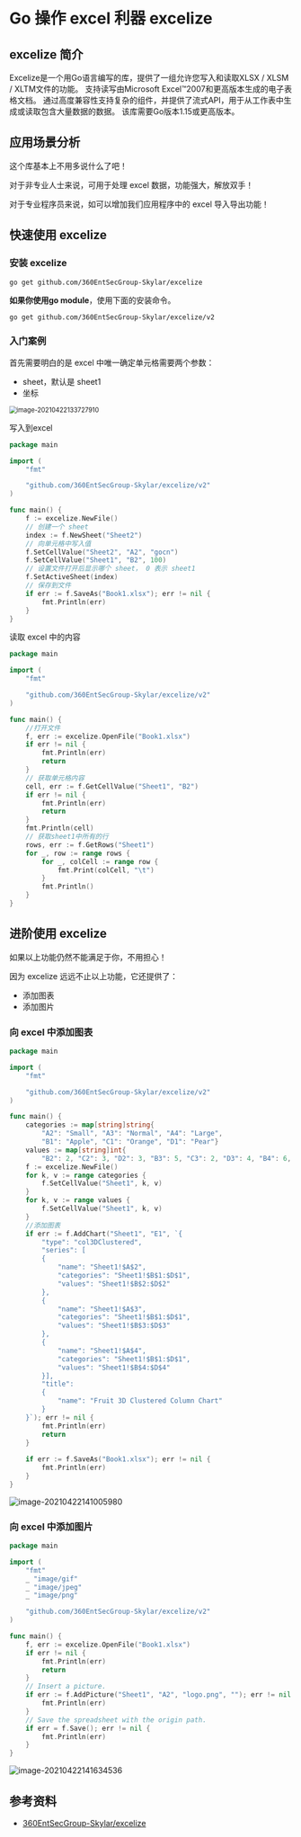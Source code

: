 # Go 操作 excel 利器 excelize

## excelize 简介

Excelize是一个用Go语言编写的库，提供了一组允许您写入和读取XLSX / XLSM / XLTM文件的功能。 支持读写由Microsoft Excel™2007和更高版本生成的电子表格文档。 通过高度兼容性支持复杂的组件，并提供了流式API，用于从工作表中生成或读取包含大量数据的数据。 该库需要Go版本1.15或更高版本。

## 应用场景分析

这个库基本上不用多说什么了吧！

对于非专业人士来说，可用于处理 excel 数据，功能强大，解放双手！

对于专业程序员来说，如可以增加我们应用程序中的 excel 导入导出功能！

## 快速使用 excelize

### 安装 excelize

```shell
go get github.com/360EntSecGroup-Skylar/excelize
```

**如果你使用go module**，使用下面的安装命令。

```shell
go get github.com/360EntSecGroup-Skylar/excelize/v2
```

### 入门案例

首先需要明白的是 excel 中唯一确定单元格需要两个参数：

* sheet，默认是 sheet1
* 坐标

<img src="http://oss.jaronnie.com/image-20210422133727910.png" alt="image-20210422133727910" style="zoom:80%;" />

写入到excel

```go
package main

import (
    "fmt"

    "github.com/360EntSecGroup-Skylar/excelize/v2"
)

func main() {
    f := excelize.NewFile()
    // 创建一个 sheet
    index := f.NewSheet("Sheet2")
    // 向单元格中写入值
    f.SetCellValue("Sheet2", "A2", "gocn")
    f.SetCellValue("Sheet1", "B2", 100)
    // 设置文件打开后显示哪个 sheet， 0 表示 sheet1
    f.SetActiveSheet(index)
    // 保存到文件
    if err := f.SaveAs("Book1.xlsx"); err != nil {
        fmt.Println(err)
    }
}
```

读取 excel 中的内容

```go
package main

import (
	"fmt"

	"github.com/360EntSecGroup-Skylar/excelize/v2"
)

func main() {
	//打开文件
	f, err := excelize.OpenFile("Book1.xlsx")
	if err != nil {
		fmt.Println(err)
		return
	}
	// 获取单元格内容
	cell, err := f.GetCellValue("Sheet1", "B2")
	if err != nil {
		fmt.Println(err)
		return
	}
	fmt.Println(cell)
	// 获取sheet1中所有的行
	rows, err := f.GetRows("Sheet1")
	for _, row := range rows {
		for _, colCell := range row {
			fmt.Print(colCell, "\t")
		}
		fmt.Println()
	}
}
```

## 进阶使用 excelize

如果以上功能仍然不能满足于你，不用担心！

因为 excelize 远远不止以上功能，它还提供了：

* 添加图表
* 添加图片

### 向 excel 中添加图表

```go
package main

import (
    "fmt"

    "github.com/360EntSecGroup-Skylar/excelize/v2"
)

func main() {
    categories := map[string]string{
        "A2": "Small", "A3": "Normal", "A4": "Large",
        "B1": "Apple", "C1": "Orange", "D1": "Pear"}
    values := map[string]int{
        "B2": 2, "C2": 3, "D2": 3, "B3": 5, "C3": 2, "D3": 4, "B4": 6, "C4": 7, "D4": 8}
    f := excelize.NewFile()
    for k, v := range categories {
        f.SetCellValue("Sheet1", k, v)
    }
    for k, v := range values {
        f.SetCellValue("Sheet1", k, v)
    }
    //添加图表
    if err := f.AddChart("Sheet1", "E1", `{
        "type": "col3DClustered",
        "series": [
        {
            "name": "Sheet1!$A$2",
            "categories": "Sheet1!$B$1:$D$1",
            "values": "Sheet1!$B$2:$D$2"
        },
        {
            "name": "Sheet1!$A$3",
            "categories": "Sheet1!$B$1:$D$1",
            "values": "Sheet1!$B$3:$D$3"
        },
        {
            "name": "Sheet1!$A$4",
            "categories": "Sheet1!$B$1:$D$1",
            "values": "Sheet1!$B$4:$D$4"
        }],
        "title":
        {
            "name": "Fruit 3D Clustered Column Chart"
        }
    }`); err != nil {
        fmt.Println(err)
        return
    }
    
    if err := f.SaveAs("Book1.xlsx"); err != nil {
        fmt.Println(err)
    }
}
```

![image-20210422141005980](http://oss.jaronnie.com/image-20210422141005980.png)

### 向 excel 中添加图片

```go
package main

import (
	"fmt"
	_ "image/gif"
	_ "image/jpeg"
	_ "image/png"

	"github.com/360EntSecGroup-Skylar/excelize/v2"
)

func main() {
	f, err := excelize.OpenFile("Book1.xlsx")
	if err != nil {
		fmt.Println(err)
		return
	}
	// Insert a picture.
	if err := f.AddPicture("Sheet1", "A2", "logo.png", ""); err != nil {
		fmt.Println(err)
	}
	// Save the spreadsheet with the origin path.
	if err = f.Save(); err != nil {
		fmt.Println(err)
	}
}
```

![image-20210422141634536](http://oss.jaronnie.com/image-20210422141634536.png)

## 参考资料

* [360EntSecGroup-Skylar/excelize](https://github.com/360EntSecGroup-Skylar/excelize)